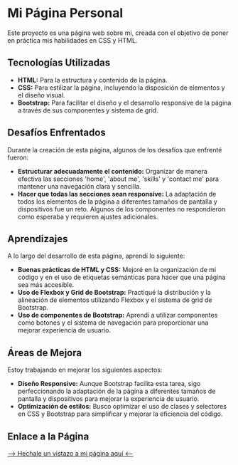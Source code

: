 # Mi Página Personal

Este proyecto es una página web sobre mi, creada con el objetivo de poner en práctica mis habilidades en CSS y HTML.

## Tecnologías Utilizadas

- **HTML:** Para la estructura y contenido de la página.
- **CSS:** Para estilizar la página, incluyendo la disposición de elementos y el diseño visual.
- **Bootstrap:** Para facilitar el diseño y el desarrollo responsive de la página a través de sus componentes y sistema de grid.

## Desafíos Enfrentados

Durante la creación de esta página, algunos de los desafíos que enfrenté fueron:

- **Estructurar adecuadamente el contenido:** Organizar de manera efectiva las secciones 'home', 'about me', 'skills' y 'contact me' para mantener una navegación clara y sencilla.
- **Hacer que todas las secciones sean responsive:** La adaptación de todos los elementos de la página a diferentes tamaños de pantalla y dispositivos fue un reto. Algunos de los componentes no respondieron como esperaba y requieren ajustes adicionales.

## Aprendizajes

A lo largo del desarrollo de esta página, aprendí lo siguiente:

- **Buenas prácticas de HTML y CSS:** Mejoré en la organización de mi código y en el uso de etiquetas semánticas para hacer que una página sea más accesible.
- **Uso de Flexbox y Grid de Bootstrap:** Practiqué la distribución y la alineación de elementos utilizando Flexbox y el sistema de grid de Bootstrap.
- **Uso de componentes de Bootstrap:** Aprendí a utilizar componentes como botones y el sistema de navegación para proporcionar una mejorar experiencia de usuario.

## Áreas de Mejora

Estoy trabajando en mejorar los siguientes aspectos:

- **Diseño Responsive:** Aunque Bootstrap facilita esta tarea, sigo perfeccionando la adaptación de la página a diferentes tamaños de pantalla y dispositivos para mejorar la experiencia de usuario.
- **Optimización de estilos:** Busco optimizar el uso de clases y selectores en CSS y Bootstrap para simplificar y mejorar la eficiencia del código.

## Enlace a la Página

[--> Hechale un vistazo a mi página aquí <--](https://karinaibarrait.github.io/about-me/)
